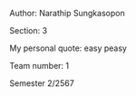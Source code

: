 Author: Narathip Sungkasopon

Section: 3

My personal quote: easy peasy

Team number: 1

Semester 2/2567
